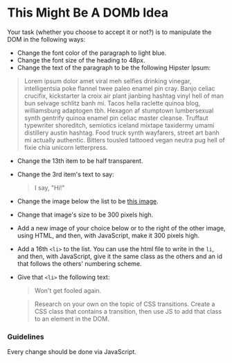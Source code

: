 # This Might Be A DOMb Idea

Your task (whether you choose to accept it or not?) is to manipulate the DOM in the following ways:

- Change the font color of the paragraph to light blue.
- Change the font size of the heading to 48px.
- Change the text of the paragraph to be the following Hipster Ipsum:

> Lorem ipsum dolor amet viral meh selfies drinking vinegar, intelligentsia poke flannel twee paleo enamel pin cray. Banjo celiac crucifix, kickstarter la croix air plant jianbing hashtag vinyl hell of man bun selvage schlitz banh mi. Tacos hella raclette quinoa blog, williamsburg adaptogen tbh. Hexagon af stumptown lumbersexual synth gentrify quinoa enamel pin celiac master cleanse. Truffaut typewriter shoreditch, semiotics iceland mixtape taxidermy umami distillery austin hashtag. Food truck synth wayfarers, street art banh mi actually authentic. Bitters tousled tattooed vegan neutra pug hell of fixie chia unicorn letterpress.

- Change the 13th item to be half transparent.
- Change the 3rd item's text to say:
  > I say, "Hi!"
- Change the image below the list to be [this image](http://www.tioxic.com/wp-content/uploads/trex_4.jpg).
- Change that image's size to be 300 pixels high.
- Add a new image of your choice below or to the right of the other image, using HTML, and then, with JavaScript, make it 300 pixels high.
- Add a 16th `<li>` to the list. You can use the html file to write in the `li`, and then, with JavaScript, give it the same class as the others and an id that follows the others' numbering scheme.
- Give that `<li>` the following text:

  > Won't get fooled again.

  > Research on your own on the topic of CSS transitions. Create a CSS class that contains a transition, then use JS to add that class to an element in the DOM.

### Guidelines

Every change should be done via JavaScript.
